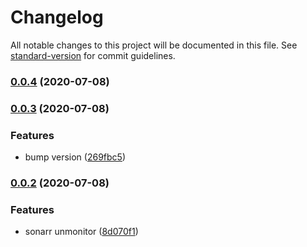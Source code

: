 # Changelog

All notable changes to this project will be documented in this file. See [standard-version](https://github.com/conventional-changelog/standard-version) for commit guidelines.

### [0.0.4](https://git.nativecode.net///compare/v0.0.3...v0.0.4) (2020-07-08)

### [0.0.3](https://git.nativecode.net///compare/v0.0.2...v0.0.3) (2020-07-08)


### Features

* bump version ([269fbc5](https://git.nativecode.net///commit/269fbc5f08558d63c3d22e4c0e7a1427be4f96b9))

### [0.0.2](https://git.nativecode.net///compare/v0.0.1...v0.0.2) (2020-07-08)


### Features

* sonarr unmonitor ([8d070f1](https://git.nativecode.net///commit/8d070f15df5d815d229b67c8dca966453842e7f9))
